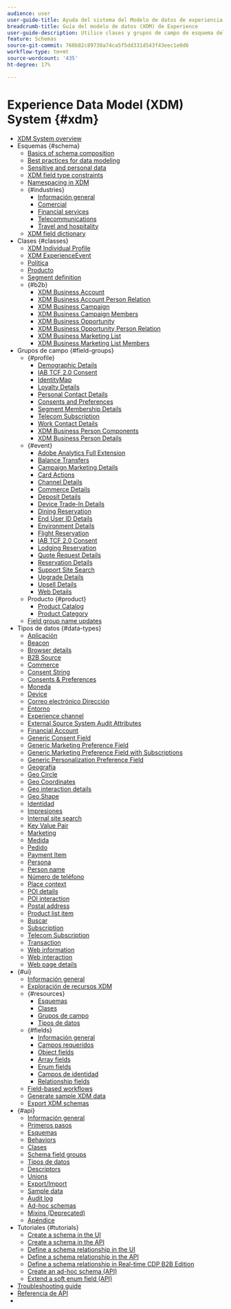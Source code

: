 ```yaml
---
audience: user
user-guide-title: Ayuda del sistema del Modelo de datos de experiencia (XDM)
breadcrumb-title: Guía del modelo de datos (XDM) de Experience
user-guide-description: Utilice clases y grupos de campo de esquema del Modelo de datos de experiencia (XDM) para estandarizar los datos de experiencia.
feature: Schemas
source-git-commit: 760b82c89730a74ca5f5dd331d543f43eec1e0d6
workflow-type: tm+mt
source-wordcount: '435'
ht-degree: 17%

---
```



# Experience Data Model (XDM) System {#xdm}

* [XDM System overview](home.md)
* Esquemas {#schema}
   * [Basics of schema composition](schema/composition.md)
   * [Best practices for data modeling](schema/best-practices.md)
   * [Sensitive and personal data](./schema/sensitive-and-personal-data.md)
   * [XDM field type constraints](schema/field-constraints.md)
   * [Namespacing in XDM](./schema/namespaces.md)
   * {#industries}
      * [Información general](./schema/industries/overview.md)
      * [Comercial](./schema/industries/retail.md)
      * [Financial services](./schema/industries/financial.md)
      * [Telecommunications](./schema/industries/telecom.md)
      * [Travel and hospitality](./schema/industries/travel-hospitality.md)
   * [XDM field dictionary](schema/field-dictionary.md)
* Clases {#classes}
   * [XDM Individual Profile](./classes/individual-profile.md)
   * [XDM ExperienceEvent](./classes/experienceevent.md)
   * [Política](./classes/policy.md)
   * [Producto](./classes/product.md)
   * [Segment definition](./classes/segment-definition.md)
   * {#b2b}
      * [XDM Business Account](./classes/b2b/business-account.md)
      * [XDM Business Account Person Relation](./classes/b2b/business-account-person-relation.md)
      * [XDM Business Campaign](./classes/b2b/business-campaign.md)
      * [XDM Business Campaign Members](./classes/b2b/business-campaign-members.md)
      * [XDM Business Opportunity](./classes/b2b/business-opportunity.md)
      * [XDM Business Opportunity Person Relation](./classes/b2b/business-opportunity-person-relation.md)
      * [XDM Business Marketing List](./classes/b2b/business-marketing-list.md)
      * [XDM Business Marketing List Members](./classes/b2b/business-marketing-list-members.md)
* Grupos de campo {#field-groups}
   * {#profile}
      * [Demographic Details](./field-groups/profile/demographic-details.md)
      * [IAB TCF 2.0 Consent](./field-groups/profile/iab.md)
      * [IdentityMap](./field-groups/profile/identitymap.md)
      * [Loyalty Details](./field-groups/profile/loyalty-details.md)
      * [Personal Contact Details](./field-groups/profile/personal-contact-details.md)
      * [Consents and Preferences](./field-groups/profile/consents.md)
      * [Segment Membership Details](./field-groups/profile/segmentation.md)
      * [Telecom Subscription](./field-groups/profile/telecom-subscription.md)
      * [Work Contact Details](./field-groups/profile/work-contact-details.md)
      * [XDM Business Person Components](./field-groups/profile/business-person-components.md)
      * [XDM Business Person Details](./field-groups/profile/business-person-details.md)
   * {#event}
      * [Adobe Analytics Full Extension](./field-groups/event/analytics-full-extension.md)
      * [Balance Transfers](./field-groups/event/balance-transfers.md)
      * [Campaign Marketing Details](./field-groups/event/campaign-marketing-details.md)
      * [Card Actions](./field-groups/event/card-actions.md)
      * [Channel Details](./field-groups/event/channel-details.md)
      * [Commerce Details](./field-groups/event/commerce-details.md)
      * [Deposit Details](./field-groups/event/deposit-details.md)
      * [Device Trade-In Details](./field-groups/event/device-trade-in-details.md)
      * [Dining Reservation](./field-groups/event/dining-reservation.md)
      * [End User ID Details](./field-groups/event/enduserids.md)
      * [Environment Details](./field-groups/event/environment-details.md)
      * [Flight Reservation](./field-groups/event/flight-reservation.md)
      * [IAB TCF 2.0 Consent](./field-groups/event/iab.md)
      * [Lodging Reservation](./field-groups/event/lodging-reservation.md)
      * [Quote Request Details](./field-groups/event/quote-request-details.md)
      * [Reservation Details](./field-groups/event/reservation-details.md)
      * [Support Site Search](./field-groups/event/support-site-search.md)
      * [Upgrade Details](./field-groups/event/upgrade-details.md)
      * [Upsell Details](./field-groups/event/upsell-details.md)
      * [Web Details](./field-groups/event/web-details.md)
   * Producto {#product}
      * [Product Catalog](./field-groups/product/product-catalog.md)
      * [Product Category](./field-groups/product/product-category.md)
   * [Field group name updates](./field-groups/name-updates.md)
* Tipos de datos {#data-types}
   * [Aplicación](./data-types/application.md)
   * [Beacon](./data-types/beacon.md)
   * [Browser details](./data-types/browser-details.md)
   * [B2B Source](./data-types/b2b-source.md)
   * [Commerce](./data-types/commerce.md)
   * [Consent String](./data-types/consent-string.md)
   * [Consents &amp; Preferences](./data-types/consents.md)
   * [Moneda](./data-types/currency.md)
   * [Device](./data-types/device.md)
   * [Correo electrónico Dirección](./data-types/email-address.md)
   * [Entorno](./data-types/environment.md)
   * [Experience channel](./data-types/experience-channel.md)
   * [External Source System Audit Attributes](./data-types/external-source-system-audit-attributes.md)
   * [Financial Account](./data-types/financial-account.md)
   * [Generic Consent Field](./data-types/consent-field.md)
   * [Generic Marketing Preference Field](./data-types/marketing-field.md)
   * [Generic Marketing Preference Field with Subscriptions](./data-types/marketing-field-subscriptions.md)
   * [Generic Personalization Preference Field](./data-types/personalization-field.md)
   * [Geografía](./data-types/geo.md)
   * [Geo Circle](./data-types/geo-circle.md)
   * [Geo Coordinates](./data-types/geo-coordinates.md)
   * [Geo interaction details](./data-types/geo-interaction-details.md)
   * [Geo Shape](./data-types/geo-shape.md)
   * [Identidad](./data-types/identity.md)
   * [Impresiones](./data-types/impressions.md)
   * [Internal site search](./data-types/internal-site-search.md)
   * [Key Value Pair](./data-types/key-value-pair.md)
   * [Marketing](./data-types/marketing.md)
   * [Medida](./data-types/measure.md)
   * [Pedido](./data-types/order.md)
   * [Payment Item](./data-types/payment-item.md)
   * [Persona](./data-types/person.md)
   * [Person name](./data-types/person-name.md)
   * [Número de teléfono](./data-types/phone-number.md)
   * [Place context](./data-types/place-context.md)
   * [POI details](./data-types/poi-details.md)
   * [POI interaction](./data-types/poi-interaction.md)
   * [Postal address](./data-types/postal-address.md)
   * [Product list item](./data-types/product-list-item.md)
   * [Buscar](./data-types/search.md)
   * [Subscription](./data-types/subscription.md)
   * [Telecom Subscription](./data-types/telecom-subscription.md)
   * [Transaction](./data-types/transaction.md)
   * [Web information](./data-types/web-information.md)
   * [Web interaction](./data-types/web-interaction.md)
   * [Web page details](./data-types/webpage-details.md)
* {#ui}
   * [Información general](./ui/overview.md)
   * [Exploración de recursos XDM](./ui/explore.md)
   * {#resources}
      * [Esquemas](./ui/resources/schemas.md)
      * [Clases](./ui/resources/classes.md)
      * [Grupos de campo](./ui/resources/field-groups.md)
      * [Tipos de datos](./ui/resources/data-types.md)
   * {#fields}
      * [Información general](./ui/fields/overview.md)
      * [Campos requeridos](./ui/fields/required.md)
      * [Object fields](./ui/fields/object.md)
      * [Array fields](./ui/fields/array.md)
      * [Enum fields](./ui/fields/enum.md)
      * [Campos de identidad](./ui/fields/identity.md)
      * [Relationship fields](./ui/fields/relationship.md)
   * [Field-based workflows](./ui/field-based-workflows.md)
   * [Generate sample XDM data](./ui/sample.md)
   * [Export XDM schemas](./ui/export.md)
* {#api}
   * [Información general](api/overview.md)
   * [Primeros pasos](api/getting-started.md)
   * [Esquemas](api/schemas.md)
   * [Behaviors](api/behaviors.md)
   * [Clases](api/classes.md)
   * [Schema field groups](api/field-groups.md)
   * [Tipos de datos](api/data-types.md)
   * [Descriptors](api/descriptors.md)
   * [Unions](api/unions.md)
   * [Export/Import](api/export-import.md)
   * [Sample data](api/sample-data.md)
   * [Audit log](api/audit-log.md)
   * [Ad-hoc schemas](api/ad-hoc.md)
   * [Mixins (Deprecated)](api/mixins.md)
   * [Apéndice](api/appendix.md)
* Tutoriales {#tutorials}
   * [Create a schema in the UI](tutorials/create-schema-ui.md)
   * [Create a schema in the API](tutorials/create-schema-api.md)
   * [Define a schema relationship in the UI](tutorials/relationship-ui.md)
   * [Define a schema relationship in the API](tutorials/relationship-api.md)
   * [Define a schema relationship in Real-time CDP B2B Edition](tutorials/relationship-b2b.md)
   * [Create an ad-hoc schema (API)](tutorials/ad-hoc.md)
   * [Extend a soft enum field (API)](tutorials/extend-soft-enum.md)
* [Troubleshooting guide](troubleshooting-guide.md)
* [Referencia de API](https://www.adobe.io/experience-platform-apis/references/schema-registry/)
* [](https://www.adobe.com/go/platform-release-notes-en)